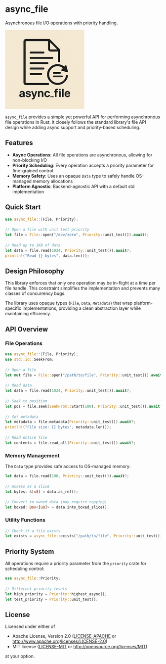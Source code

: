 # async_file

Asynchronous file I/O operations with priority handling.

![logo](art/logo.png)

`async_file` provides a simple yet powerful API for performing asynchronous file operations
in Rust. It closely follows the standard library's file API design while adding async
support and priority-based scheduling.

## Features

* **Async Operations**: All file operations are asynchronous, allowing for non-blocking I/O
* **Priority Scheduling**: Every operation accepts a priority parameter for fine-grained control
* **Memory Safety**: Uses an opaque `Data` type to safely handle OS-managed memory allocations
* **Platform Agnostic**: Backend-agnostic API with a default std implementation

## Quick Start

```rust
use async_file::{File, Priority};

// Open a file with unit test priority
let file = File::open("/dev/zero", Priority::unit_test()).await?;

// Read up to 1KB of data
let data = file.read(1024, Priority::unit_test()).await?;
println!("Read {} bytes", data.len());
```

## Design Philosophy

This library enforces that only one operation may be in-flight at a time per file handle.
This constraint simplifies the implementation and prevents many classes of concurrency bugs.

The library uses opaque types (`File`, `Data`, `Metadata`) that wrap platform-specific
implementations, providing a clean abstraction layer while maintaining efficiency.

## API Overview

### File Operations

```rust
use async_file::{File, Priority};
use std::io::SeekFrom;

// Open a file
let mut file = File::open("/path/to/file", Priority::unit_test()).await?;

// Read data
let data = file.read(1024, Priority::unit_test()).await?;

// Seek to position
let pos = file.seek(SeekFrom::Start(100), Priority::unit_test()).await?;

// Get metadata
let metadata = file.metadata(Priority::unit_test()).await?;
println!("File size: {} bytes", metadata.len());

// Read entire file
let contents = file.read_all(Priority::unit_test()).await?;
```

### Memory Management

The `Data` type provides safe access to OS-managed memory:

```rust
let data = file.read(100, Priority::unit_test()).await?;

// Access as a slice
let bytes: &[u8] = data.as_ref();

// Convert to owned data (may require copying)
let boxed: Box<[u8]> = data.into_boxed_slice();
```

### Utility Functions

```rust
// Check if a file exists
let exists = async_file::exists("/path/to/file", Priority::unit_test()).await;
```

## Priority System

All operations require a priority parameter from the `priority` crate for scheduling control:

```rust
use async_file::Priority;

// Different priority levels
let high_priority = Priority::highest_async();
let test_priority = Priority::unit_test();
```

## License

Licensed under either of

 * Apache License, Version 2.0
   ([LICENSE-APACHE](LICENSE-APACHE.md) or http://www.apache.org/licenses/LICENSE-2.0)
 * MIT license
   ([LICENSE-MIT](LICENSE-MIT.md) or http://opensource.org/licenses/MIT)

at your option.